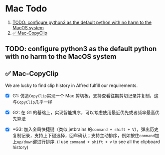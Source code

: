 # Mac Todo

1. [TODO: configure python3 as the default python with no harm to the MacOS system](#todo-configure-python3-as-the-default-python-with-no-harm-to-the-macos-system)
2. [:white_check_mark: Mac-CopyClip](#white_check_mark-mac-copyclip)

## TODO: configure python3 as the default python with no harm to the MacOS system

## :white_check_mark: Mac-CopyClip

We are lucky to find clip history in Alfred fulfill our requirements.

- [x] G1: 仿造`CopyClip`实现一个 Mac 剪切板，支持查看往期剪切记录并复制，这与`CopyClip`几乎一样

- [x] G2: 在 G1 的基础上，实现智能排序，可以考虑使用最近优先或者频率最高优先算法

- [x] \*G3: 加入全局快捷键（类似 jetbrains 的`command + shift + V`），弹出历史复制记录，支持上下键选择，回车确认；支持主动排序，例如按住`command`加上`up/down`键进行排序. (I use `command + shift + v` to see all the clipboard history)

